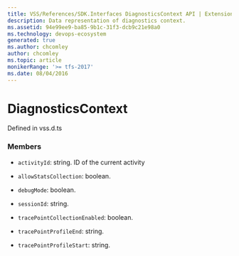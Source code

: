 ```yaml
---
title: VSS/References/SDK.Interfaces DiagnosticsContext API | Extensions for Azure DevOps Services
description: Data representation of diagnostics context.
ms.assetid: 94e99ee9-ba85-9b1c-31f3-dcb9c21e98a0
ms.technology: devops-ecosystem
generated: true
ms.author: chcomley
author: chcomley
ms.topic: article
monikerRange: '>= tfs-2017'
ms.date: 08/04/2016
---
```


# DiagnosticsContext

Defined in vss.d.ts

### Members

* `activityId`: string. ID of the current activity

* `allowStatsCollection`: boolean.

* `debugMode`: boolean.

* `sessionId`: string.

* `tracePointCollectionEnabled`: boolean.

* `tracePointProfileEnd`: string.

* `tracePointProfileStart`: string.
